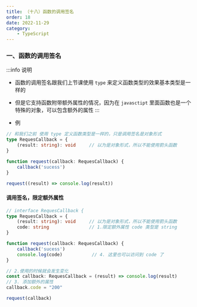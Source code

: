 ```yaml
---
title: （十八）函数的调用签名
order: 18
date: 2022-11-29
category:
    - TypeScript
---
```



### 一、函数的调用签名
:::info 说明
- 函数的调用签名跟我们上节课使用 `type` 来定义函数类型的效果基本类型是一样的

- 但是它支持函数附带额外属性的情况，因为在 `javasctipt` 里面函数也是一个特殊的对象，可以包含额外的属性
:::

- 例
```ts
// 和我们之前 使用 type 定义函数类型是一样的，只是调用签名是对象形式
type RequesCallback = {
    (result: string): void     // 以为是对象形式，所以不能使用箭头函数
}

function request(callback: RequesCallback) {
    callback('sucess')
}

request((result) => console.log(result))
```

#### 调用签名，限定额外属性
```ts
// interface RequesCallback {
type RequesCallback = {
    (result: string): void     // 以为是对象形式，所以不能使用箭头函数
    code: string               // 1.限定额外属性 code 类型是 string
}

function request(callback: RequesCallback) {
    callback('sucess')
    console.log(code)           // 4. 这里也可以访问到 code 了
}

// 2.使用的时候就会发生变化
const callback: RequesCallback = (result) => console.log(result)
// 3. 添加额外的属性
callback.code = "200"

request(callback)
```